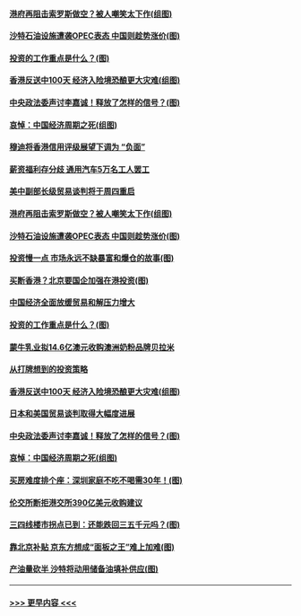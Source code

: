 #### [港府再阻击索罗斯做空？被人嘲笑太下作(组图)](../pages/p5/907637.md?t=09171233) 
#### [沙特石油设施遭袭OPEC表态 中国则趁势涨价(图)](../pages/p5/907570.md?t=09171233) 
#### [投资的工作重点是什么？(图)](../pages/p5/907561.md?t=09171233) 
#### [香港反送中100天 经济入险境恐酿更大灾难(组图)](../pages/p5/907533.md?t=09171233) 
#### [中央政法委声讨李嘉诚！释放了怎样的信号？(图)](../pages/p5/907522.md?t=09171233) 
#### [哀悼：中国经济周期之死(组图)](../pages/p5/907455.md?t=09171233) 
#### [穆迪将香港信用评级展望下调为 “负面”](../pages/p5/907640.md?t=09171233) 
#### [薪资福利存分歧 通用汽车5万名工人罢工](../pages/p5/907639.md?t=09171233) 
#### [美中副部长级贸易谈判将于周四重启](../pages/p5/907638.md?t=09171233) 
#### [港府再阻击索罗斯做空？被人嘲笑太下作(组图)](../pages/p5/907637.md?t=09171233) 
#### [沙特石油设施遭袭OPEC表态 中国则趁势涨价(图)](../pages/p5/907570.md?t=09171233) 
#### [投资慢一点 市场永远不缺暴富和爆仓的故事(图)](../pages/p5/907564.md?t=09171233) 
#### [买断香港？北京要国企加强在港投资(图)](../pages/p5/907582.md?t=09171233) 
#### [中国经济全面放缓贸易和解压力增大](../pages/p5/907579.md?t=09171233) 
#### [投资的工作重点是什么？(图)](../pages/p5/907561.md?t=09171233) 
#### [蒙牛乳业拟14.6亿澳元收购澳洲奶粉品牌贝拉米](../pages/p5/907571.md?t=09171233) 
#### [从打牌想到的投资策略](../pages/p5/907563.md?t=09171233) 
#### [香港反送中100天 经济入险境恐酿更大灾难(组图)](../pages/p5/907533.md?t=09171233) 
#### [日本和美国贸易谈判取得大幅度进展](../pages/p5/907527.md?t=09171233) 
#### [中央政法委声讨李嘉诚！释放了怎样的信号？(图)](../pages/p5/907522.md?t=09171233) 
#### [哀悼：中国经济周期之死(组图)](../pages/p5/907455.md?t=09171233) 
#### [买房难度排个座：深圳家庭不吃不喝需30年！(图)](../pages/p5/907463.md?t=09171233) 
#### [伦交所断拒港交所390亿美元收购建议](../pages/p5/907462.md?t=09171233) 
#### [三四线楼市拐点已到：还能跌回三五千元吗？(图)](../pages/p5/907461.md?t=09171233) 
#### [靠北京补贴 京东方想成“面板之王”难上加难(图)](../pages/p5/907464.md?t=09171233) 
#### [产油量砍半 沙特将动用储备油填补供应(图)](../pages/p5/907457.md?t=09171233) 

----
#### [ >>> 更早内容 <<< ](../indexes/p5-earlier.md)
